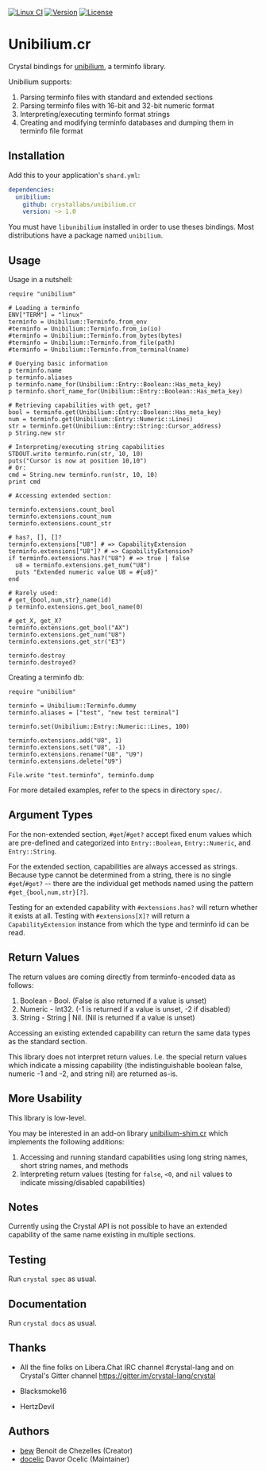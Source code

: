 [![Linux CI](https://github.com/crystallabs/unibilium.cr/workflows/Linux%20CI/badge.svg)](https://github.com/crystallabs/unibilium.cr/actions?query=workflow%3A%22Linux+CI%22+event%3Apush+branch%3Amaster)
[![Version](https://img.shields.io/github/tag/crystallabs/unibilium.cr.svg?maxAge=360)](https://github.com/crystallabs/unibilium.cr/releases/latest)
[![License](https://img.shields.io/github/license/crystallabs/unibilium.cr.svg)](https://github.com/crystallabs/unibilium.cr/blob/master/LICENSE)

# Unibilium.cr

Crystal bindings for [unibilium](https://github.com/neovim/unibilium), a terminfo library.

Unibilium supports:

1. Parsing terminfo files with standard and extended sections
2. Parsing terminfo files with 16-bit and 32-bit numeric format
3. Interpreting/executing terminfo format strings
4. Creating and modifying terminfo databases and dumping them in terminfo file format

## Installation

Add this to your application's `shard.yml`:

```yaml
dependencies:
  unibilium:
    github: crystallabs/unibilium.cr
    version: ~> 1.0
```

You must have `libunibilium` installed in order to use theses bindings. Most distributions have a package named `unibilium`.

## Usage

Usage in a nutshell:

```crystal
require "unibilium"

# Loading a terminfo
ENV["TERM"] = "linux"
terminfo = Unibilium::Terminfo.from_env
#terminfo = Unibilium::Terminfo.from_io(io)
#terminfo = Unibilium::Terminfo.from_bytes(bytes)
#terminfo = Unibilium::Terminfo.from_file(path)
#terminfo = Unibilium::Terminfo.from_terminal(name)

# Querying basic information
p terminfo.name
p terminfo.aliases
p terminfo.name_for(Unibilium::Entry::Boolean::Has_meta_key)
p terminfo.short_name_for(Unibilium::Entry::Boolean::Has_meta_key)

# Retrieving capabilities with get, get?
bool = terminfo.get(Unibilium::Entry::Boolean::Has_meta_key)
num = terminfo.get(Unibilium::Entry::Numeric::Lines)
str = terminfo.get(Unibilium::Entry::String::Cursor_address)
p String.new str

# Interpreting/executing string capabilities
STDOUT.write terminfo.run(str, 10, 10)
puts("Cursor is now at position 10,10")
# Or:
cmd = String.new terminfo.run(str, 10, 10)
print cmd

# Accessing extended section:

terminfo.extensions.count_bool
terminfo.extensions.count_num
terminfo.extensions.count_str

# has?, [], []?
terminfo.extensions["U8"] # => CapabilityExtension
terminfo.extensions["U8"]? # => CapabilityExtension?
if terminfo.extensions.has?("U8") # => true | false
  u8 = terminfo.extensions.get_num("U8")
  puts "Extended numeric value U8 = #{u8}"
end

# Rarely used:
# get_{bool,num,str}_name(id)
p terminfo.extensions.get_bool_name(0)

# get_X, get_X?
terminfo.extensions.get_bool("AX")
terminfo.extensions.get_num("U8")
terminfo.extensions.get_str("E3")

terminfo.destroy
terminfo.destroyed?
```

Creating a terminfo db:
```
require "unibilium"

terminfo = Unibilium::Terminfo.dummy
terminfo.aliases = ["test", "new test terminal"]

terminfo.set(Unibilium::Entry::Numeric::Lines, 100)

terminfo.extensions.add("U8", 1)
terminfo.extensions.set("U8", -1)
terminfo.extensions.rename("U8", "U9")
terminfo.extensions.delete("U9")

File.write "test.terminfo", terminfo.dump
```

For more detailed examples, refer to the specs in directory `spec/`.

## Argument Types

For the non-extended section, `#get`/`#get?` accept fixed enum values which are pre-defined and
categorized into `Entry::Boolean`, `Entry::Numeric`, and `Entry::String`.

For the extended section, capabilities are always accessed as strings. Because type cannot be
determined from a string, there is no single `#get`/`#get?` -- there are the individual get
methods named using the pattern `#get_{bool,num,str}[?]`.

Testing for an extended capability with `#extensions.has?` will return whether it exists at all.
Testing with `#extensions[X]?` will return a `CapabilityExtension` instance from which the type
and terminfo id can be read.

## Return Values

The return values are coming directly from terminfo-encoded data as follows:

1. Boolean - Bool. (False is also returned if a value is unset)
2. Numeric - Int32. (-1 is returned if a value is unset, -2 if disabled)
3. String - String | Nil. (Nil is returned if a value is unset)

Accessing an existing extended capability can return the same data types as the
standard section.

This library does not interpret return values. I.e. the special return values which indicate
a missing capability (the indistinguishable boolean false, numeric -1 and -2, and string nil)
are returned as-is.

## More Usability

This library is low-level.

You may be interested in an add-on library [unibilium-shim.cr](https://github.com/crystallabs/unibilium-shim.cr)
which implements the following additions:

1. Accessing and running standard capabilities using long string names, short string names, and methods
2. Interpreting return values (testing for `false`, `<0`, and `nil` values to indicate missing/disabled capabilities)

## Notes

Currently using the Crystal API is not possible to have an extended capability of the
same name existing in multiple sections.

## Testing

Run `crystal spec` as usual.

## Documentation

Run `crystal docs` as usual.

## Thanks

* All the fine folks on Libera.Chat IRC channel #crystal-lang and on Crystal's Gitter channel https://gitter.im/crystal-lang/crystal

* Blacksmoke16

* HertzDevil

## Authors

- [bew](https://github.com/bew) Benoit de Chezelles (Creator)
- [docelic](https://github.com/docelic) Davor Ocelic (Maintainer)
